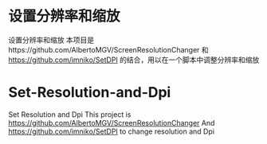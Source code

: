 # 设置分辨率和缩放
设置分辨率和缩放
本项目是https://github.com/AlbertoMGV/ScreenResolutionChanger 和 https://github.com/imniko/SetDPI 的结合，用以在一个脚本中调整分辨率和缩放
# Set-Resolution-and-Dpi
Set Resolution and Dpi
This project is https://github.com/AlbertoMGV/ScreenResolutionChanger And https://github.com/imniko/SetDPI to change resolution and Dpi
